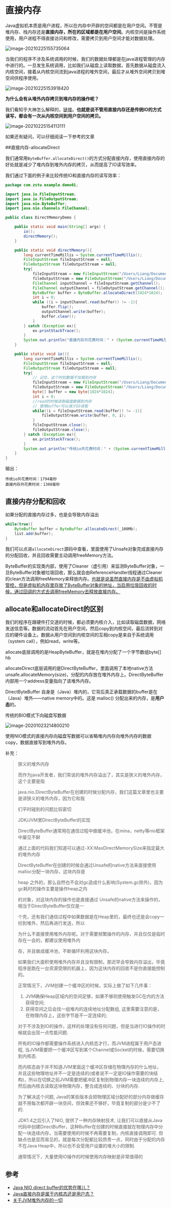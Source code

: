 # 直接内存

Java虚拟机本质是用户进程，所以在内存中开辟的空间都是在用户空间。不管是堆内存、栈内存还是**直接内存，所在的区域都是在用户空间**。内核空间是操作系统使用，用户进程不得直接访问和修改，需要拷贝到用户空间才能对数据处理。

![image-20210225155735064](https://tva1.sinaimg.cn/large/008eGmZEly1gnzu4ru2hej30lm09w3z7.jpg)

当我们的程序不涉及系统调用的时候，我们的数据处理都是在java进程管理的内存中进行的。一旦发生系统调用，比如我们从磁盘上读取数据，首先数据从磁盘流入内核空间，接着从内核空间流到java进程的堆外空间，最后才从堆外空间拷贝到堆空间供程序使用。

![image-20210225153918420](https://tva1.sinaimg.cn/large/008eGmZEly1gnztlrrwkqj30k409gwev.jpg)

**为什么会有从堆外内存拷贝到堆内存的操作呢？**

我们看知乎大神怎么解释的，[链接](https://www.zhihu.com/question/60892134/answer/191267896)。**也就是说不管用直接内存还是传统IO的方式读写，都会有一次从内核空间到用户空间的拷贝。**



![image-20210225154113111](https://tva1.sinaimg.cn/large/008eGmZEly1gnztnr45h4j30ig078juc.jpg)

如果还有疑问，可以仔细阅读一下参考的文章

##直接内存-allocateDirect

我们通常用`ByteBuffer.allocateDirect()`的方式分配直接内存，使用直接内存的好处就是减少了堆内存到堆外内存的拷贝，从而提高了IO读写效率。 

我们通过下面的例子来比较传统IO和直接内存的读写效率：

```java
package com.zstu.example.demo01;

import java.io.FileInputStream;
import java.io.FileOutputStream;
import java.nio.ByteBuffer;
import java.nio.channels.FileChannel;

public class DirectMemoryDemo {

    public static void main(String[] args) {
        io();
        directMemory();
    }

    public static void directMemory(){
        long currentTimeMillis = System.currentTimeMillis();
        FileInputStream fileInputStream = null;
        FileOutputStream fileOutputStream = null;
        try{
            fileInputStream = new FileInputStream("/Users/Liang/Documents/001.mp4");
            fileOutputStream = new FileOutputStream("/Users/Liang/Documents/003.mp4");
            FileChannel inputChannel = fileInputStream.getChannel();
            FileChannel outputChannel = fileOutputStream.getChannel();
            ByteBuffer buffer = ByteBuffer.allocateDirect(1024*1024);
            int i = 0;
            while ((i = inputChannel.read(buffer)) != -1){
                buffer.flip();
                outputChannel.write(buffer);
                buffer.clear();
            }
        } catch (Exception ex){
            ex.printStackTrace();
        }
        System.out.println("直接内存共花费时间：" + (System.currentTimeMillis()-currentTimeMillis) + "毫秒");
    }

    public static void io(){
        long currentTimeMillis = System.currentTimeMillis();
        FileInputStream fileInputStream = null;
        FileOutputStream fileOutputStream = null;
        try{
            // 记住，这个时刻数据不加载到内存
            fileInputStream = new FileInputStream("/Users/Liang/Documents/001.mp4");
            fileOutputStream = new FileOutputStream("/Users/Liang/Documents/002.mp4");
            byte[] buffer = new byte[1024*1024];
            int i = 0;
            //read的时候读取磁盘数据到内存
            // 使用buffer可以减少IO读取
            while((i = fileInputStream.read(buffer)) != -1){
                fileOutputStream.write(buffer, 0, i);
            }
            fileInputStream.close();
            fileOutputStream.close();
        } catch (Exception ex){
            ex.printStackTrace();
        }
        System.out.println("传统io共花费时间：" + (System.currentTimeMillis()-currentTimeMillis) + "毫秒");
    }
}
```

输出：

```
传统io共花费时间：1794毫秒
直接内存共花费时间：1308毫秒
```

## 直接内存分配和回收

如果分配的直接内存过多，也是会导致内存溢出

```java
while(true){
    ByteBuffer buffer = ByteBuffer.allocateDirect(_100Mb);
    list.add(buffer);
}
```

我们可以点进`allocateDirect`源码中查看，里面使用了Unsafe对象完成直接内存的分配回收，并且回收需要主动调用freeMemory方法。

ByteBuffer的实现类内部，使用了Cleaner（虚引用）来监测ByteBuffer对象，一旦ByteBuffer对象被垃圾回收，那么就会由ReferenceHandler线程通过Cleaner的clean方法调用freeMemory来释放内存。<u>也就是说虽然直接内存是不由虚拟机管控，但是虚拟机内存里存放了ByteBuffer对象的地址，当启用垃圾回收的时候，通过回调的方式去调用freeMemory去释放直接内存。</u>

## allocate和allocateDirect的区别

我们的程序在跟硬件打交道的时候，都必须要内核介入，比如读取磁盘数据，网络发送信息等。数据的流动首先在用户空间，然后copy到内核空间，最后流转到对应的硬件设备上。数据从用户空间到内核空间的互相copy是来自于系统调用（system call），例如read，write等。

allocate底层调用的是HeapByteBuffer，就是在堆内分配了一个字节数组byte[] hb

allocateDirect底层调用的是DirectByteBuffer，里面调用了本地native方法unsafe.allocateMemory(size)，分配的内存放在堆外内存上。DirectByteBuffer内部用一个address变量指向了该堆外内存。

DirectByteBuffer 自身是（Java）堆内的，它背后真正承载数据的buffer是在（Java）堆外——native memory中的。这是 malloc() 分配出来的内存，是**用户态**的。

传统的BIO模式下向磁盘写数据

![image-20201023214800210](https://tva1.sinaimg.cn/large/0081Kckwly1gjzlsxqdtnj30cr08ejri.jpg)

使用NIO模式的直接内存向磁盘写数据可以省略堆内内存向堆外内存的数据copy，数据直接写到堆外内存。

补充： 

> 狭义的堆外内存
>
> 而作为java开发者，我们常说的堆外内存溢出了，其实是狭义的堆外内存，这个主要是指
>
> java.nio.DirectByteBuffer在创建的时候分配内存，我们这篇文章里也主要是讲狭义的堆外内存，因为它和我
>
> 们平时碰到的问题比较密切
>
> JDK/JVM里DirectByteBuffer的实现 
>
> DirectByteBuffer通常用在通信过程中做缓冲池，在mina，netty等nio框架中屡见不鲜
>
> 通过上面的代码我们知道可以通过-XX:MaxDirectMemorySize来指定最大的堆外内存
>
> DirectByteBuffer在创建的时候会通过Unsafe的native方法来直接使用malloc分配一块内存，这块内存是
>
> heap 之外的，那么自然也不会对gc造成什么影响(System.gc除外)，因为gc耗时的操作主要是操作heap之内
>
> 的对象，对这块内存的操作也是直接通过 Unsafe的native方法来操作的，相当于DirectByteBuffer仅仅是一
>
> 个壳，还有我们通信过程中如果数据是在Heap里的，最终也还是会copy一份到堆外，然后再进行发送，所以
>
> 为什么不直接使用堆外内存呢。对于需要频繁操作的内存，并且仅仅是临时存在一会的，都建议使用堆外内
>
> 存，并且做成缓冲池，不断循环利用这块内存。
>
> 如果我们大面积使用堆外内存并且没有限制，那迟早会导致内存溢出，毕竟程序是跑在一台资源受限的机器上，因为这块内存的回收不是你直接能控制的。
>
> 正常情况下，JVM创建一个缓冲区的时候，实际上做了如下几件事：
>
> 1. JVM确保Heap区域内的空间足够，如果不够则使用触发GC在内的方法获得空间;
> 2. 获得空间之后会找一组堆内的连续地址分配数组, 这里需要注意的是，在物理内存上，这些字节是不一定连续的;
>
> 对于不涉及到IO的操作，这样的处理没有任何问题，但是当进行IO操作的时候就会出现一点性能问题.
>
> 所有的IO操作都需要操作系统进入内核态才行，而JVM进程属于用户态进程, 当JVM需要把一个缓冲区写到某个Channel或Socket的时候，需要切换到内核态.
>
> 而内核态由于并不知道JVM里面这个缓冲区存储在物理内存的什么地址，并且这些物理地址并不一定是连续的(或者说不一定是IO操作需要的块结构)，所以在切换之前JVM需要把缓冲区复制到物理内存一块连续的内存上, 然后由内核去读取这块物理内存，整合成连续的、分块的内存.
>
> 为了解决这个问题, Java的某些版本会把物理区域分配好的部分内存做缓存就不用每次都开辟一块空间，但效果还不够好，毕竟复制的部分是少不了的.
>
> JDK1.4之后引入了NIO, 提供了一种内存映射技术, 让我们可以直接从Java代码中创建DirectBuffer，这种Buffer在创建的时候直接就在物理内存中分配一块连续内存，当需要使用的时候不再需要复制，内核直接调用即可. 但缺点也是显而易见的，就是每次分配都比较昂贵一点，同时由于分配的内存不在Java Heap中，所以也不会受用户设置的堆大小的限制.
>
> 通常情况下，大量使用IO操作的时候使用内存映射是非常值得的

## 参考

* [Java NIO direct buffer的优势在哪儿？](https://www.zhihu.com/question/60892134/answer/191267896)
* [Java直接内存是属于内核态还是用户态？](https://www.zhihu.com/question/376317973)
* [关于JVM堆外内存的一切](https://juejin.im/post/6844903710766661639)